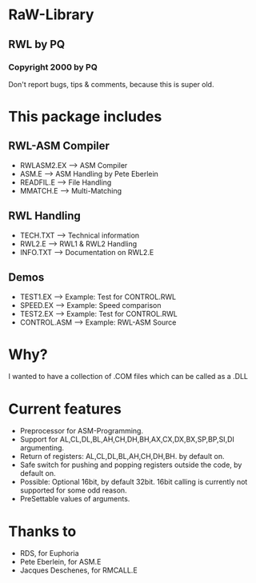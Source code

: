 # RaW-Library
## RWL by PQ
### Copyright 2000 by PQ

Don't report bugs, tips & comments, because this is super old.

# This package includes

## RWL-ASM Compiler
 - RWLASM2.EX	-->	ASM Compiler
 - ASM.E	-->	ASM Handling by Pete Eberlein
 - READFIL.E	-->	File Handling
 - MMATCH.E	-->	Multi-Matching

## RWL Handling
 - TECH.TXT	-->	Technical information
 - RWL2.E	-->	RWL1 & RWL2 Handling
 - INFO.TXT	-->	Documentation on RWL2.E

## Demos
 - TEST1.EX	-->	Example: Test for CONTROL.RWL
 - SPEED.EX	-->	Example: Speed comparison
 - TEST2.EX	-->	Example: Test for CONTROL.RWL
 - CONTROL.ASM	-->	Example: RWL-ASM Source


# Why?
I wanted to have a collection of .COM files which can be
called as a .DLL


# Current features
-	Preprocessor for ASM-Programming.
-	Support for AL,CL,DL,BL,AH,CH,DH,BH,AX,CX,DX,BX,SP,BP,SI,DI argumenting.
-	Return of registers: AL,CL,DL,BL,AH,CH,DH,BH. by default on.
-	Safe switch for pushing and popping registers outside the code, by default on.
-	Possible: Optional 16bit, by default 32bit.
		  16bit calling is currently not supported for some odd reason.
-	PreSettable values of arguments.


# Thanks to
- RDS, for Euphoria
- Pete Eberlein, for ASM.E
- Jacques Deschenes, for RMCALL.E

